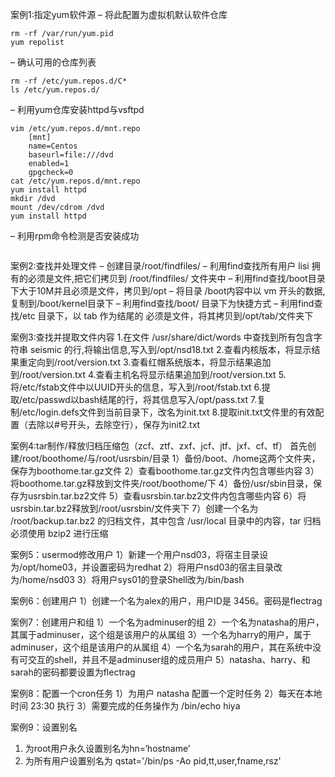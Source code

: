 案例1:指定yum软件源
– 将此配置为虚拟机默认软件仓库
```shell
rm -rf /var/run/yum.pid
yum repolist 
```

– 确认可用的仓库列表
```shell
rm -rf /etc/yum.repos.d/C*
ls /etc/yum.repos.d/
```

– 利用yum仓库安装httpd与vsftpd
```shell
vim /etc/yum.repos.d/mnt.repo
    [mnt]
    name=Centos
    baseurl=file:///dvd
    enabled=1
    gpgcheck=0
cat /etc/yum.repos.d/mnt.repo
yum install httpd
mkdir /dvd
mount /dev/cdrom /dvd
yum install httpd
```


– 利用rpm命令检测是否安装成功

```shell

```







案例2:查找并处理文件
 – 创建目录/root/findfiles/
 – 利用find查找所有用户 lisi 拥有的必须是文件,把它们拷贝到 /root/findfiles/ 文件夹中
 – 利用find查找/boot目录下大于10M并且必须是文件，拷贝到/opt
 – 将目录 /boot内容中以 vm 开头的数据, 复制到/boot/kernel目录下
 – 利用find查找/boot/ 目录下为快捷方式
 – 利用find查找/etc 目录下，以 tab 作为结尾的 必须是文件，将其拷贝到/opt/tab/文件夹下

案例3:查找并提取文件内容
    1.在文件 /usr/share/dict/words 中查找到所有包含字符串 seismic 的行,将输出信息,写入到/opt/nsd18.txt
    2.查看内核版本，将显示结果重定向到/root/version.txt
    3.查看红帽系统版本，将显示结果追加到/root/version.txt
    4.查看主机名将显示结果追加到/root/version.txt
    5.将/etc/fstab文件中以UUID开头的信息，写入到/root/fstab.txt
    6.提取/etc/passwd以bash结尾的行，将其信息写入/opt/pass.txt
    7.复制/etc/login.defs文件到当前目录下，改名为init.txt
    8.提取init.txt文件里的有效配置（去除以#号开头，去除空行），保存为init2.txt

案例4:tar制作/释放归档压缩包（zcf、ztf、zxf、jcf、jtf、jxf、cf、tf）
  首先创建/root/boothome/与/root/usrsbin/目录
    1）备份/boot、/home这两个文件夹，保存为boothome.tar.gz文件
    2）查看boothome.tar.gz文件内包含哪些内容 
    3）将boothome.tar.gz释放到文件夹/root/boothome/下
    4）备份/usr/sbin目录，保存为usrsbin.tar.bz2文件
    5）查看usrsbin.tar.bz2文件内包含哪些内容
    6）将usrsbin.tar.bz2释放到/root/usrsbin/文件夹下
    7）创建一个名为 /root/backup.tar.bz2 的归档文件，其中包含 /usr/local 目录中的内容，tar 归档必须使用 bzip2 进行压缩

案例5：usermod修改用户
    1）新建一个用户nsd03，将宿主目录设为/opt/home03，并设置密码为redhat
    2）将用户nsd03的宿主目录改为/home/nsd03
    3）将用户sys01的登录Shell改为/bin/bash

案例6：创建用户
   1）创建一个名为alex的用户，用户ID是 3456。密码是flectrag

案例7：创建用户和组
   1）一个名为adminuser的组
    2）一个名为natasha的用户，其属于adminuser，这个组是该用户的从属组
    3）一个名为harry的用户，属于adminuser，这个组是该用户的从属组
    4）一个名为sarah的用户，其在系统中没有可交互的shell，并且不是adminuser组的成员用户
    5）natasha、harry、和sarah的密码都要设置为flectrag

案例8：配置一个cron任务
   1）为用户 natasha 配置一个定时任务
   2）每天在本地时间 23:30 执行
   3）需要完成的任务操作为 /bin/echo  hiya

案例9：设置别名
1. 为root用户永久设置别名为hn=‘hostname’
2. 为所有用户设置别名为 qstat='/bin/ps -Ao pid,tt,user,fname,rsz' 

